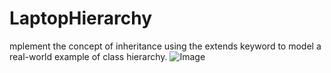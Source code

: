 # LaptopHierarchy
mplement the concept of inheritance using the extends keyword to model a real-world example of class hierarchy.
![Image](https://github.com/user-attachments/assets/17f85072-c392-42d3-9072-de21d2e9611e)
